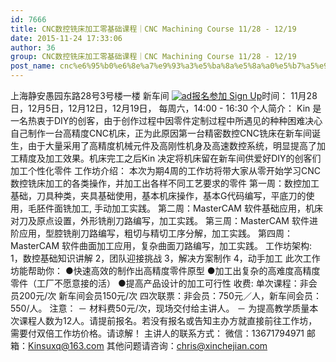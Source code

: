 ```yaml
---
id: 7666
title: CNC数控铣床加工零基础课程｜CNC Machining Course 11/28 - 12/19
date: 2015-11-24 17:33:06
author: 36
group: CNC数控铣床加工零基础课程｜CNC Machining Course 11/28 - 12/19
post_name: cnc%e6%95%b0%e6%8e%a7%e9%93%a3%e5%ba%8a%e5%8a%a0%e5%b7%a5%e9%9b%b6%e5%9f%ba%e7%a1%80%e8%af%be%e7%a8%8b-11%e6%9c%8818%e6%97%a5%ef%bd%9ccnc-machining-course-nov-18th
---
```


上海静安愚园东路28号3号楼一楼 新车间 [![ad](http://139.162.84.35/wp-content/uploads/2015/11/ad.jpg)](http://139.162.84.35/wp-content/uploads/2015/11/ad.jpg)[报名参加 Sign Up](http://www.huodongxing.com/event/5309389171400 "立即报名")时间： 11月28日，12月5日，12月12日，12月19日， 每周六，14:00 - 16:30 个人简介： Kin 是一名热衷于DIY的创客，由于创作过程中因零件定制过程中所遇见的种种困难决心自己制作一台高精度CNC机床，正为此原因第一台精密数控CNC铣床在新车间诞生，由于大量采用了高精度机械元件及高刚性机身及高速数控系统，明显提高了加工精度及加工效果。机床完工之后Kin 决定将机床留在新车间供爱好DIY的创客们加工个性化零件 工作坊介绍： 本次为期4周的工作坊将带大家从零开始学习CNC数控铣床加工的各类操作，并加工出各样不同工艺要求的零件 第一周：数控加工基础，刀具种类，夹具基础使用，基本机床操作，基本G代码编写，平底刀的使用，毛胚件面铣加工, 手动加工实践。 第二周：MasterCAM 软件基础应用，机床对刀及原点设置，外形铣削刀路编写，加工实践。 第三周：MasterCAM 软件进阶应用，型腔铣削刀路编写，粗切与精切工序分解，加工实践。 第四周：MasterCAM 软件曲面加工应用，复杂曲面刀路编写，加工实践。 工作坊架构: 1，数控基础知识讲解 2，团队迎接挑战 3，解决方案制作 4，动手加工 此次工作坊能帮助你： ●快速高效的制作出高精度零件原型 ●加工出复杂的高难度高精度零件（工厂不愿意接的活） ●提高产品设计的加工可行性 收费: 单次课程：非会员200元/次 新车间会员150元/次 四次联票：非会员：750元／人，新车间会员：550/人。 注意： － 材料费50元/次，现场交付给主讲人。 － 为提高教学质量本次课程人数为12人。请提前报名。若没有报名或告知主办方就直接前往工作坊，需要付双倍工作坊价格。请谅解！ 主讲人的联系方式： 微信：13671794971 邮箱：Kinsuxq@163.com 其他问题请咨询：chris@xinchejian.com